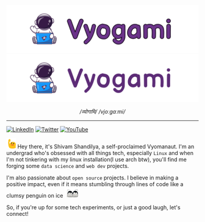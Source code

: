 ![banner](./assets/img/astronaut-banner-light.png#gh-light-mode-only)
![banner](./assets/img/astronaut-banner-dark.png#gh-dark-mode-only)

<p align="center"> <i>/व्योगामि/ /vjoːɡaːmi/</i> <p>

---

[![LinkedIn](https://img.shields.io/badge/LinkedIn-%230077B5.svg?logo=linkedin&logoColor=white)](https://linkedin.com/in/vyogami) [![Twitter](https://img.shields.io/badge/Twitter-%231DA1F2.svg?logo=Twitter&logoColor=white)](https://twitter.com/vyogami) [![YouTube](https://img.shields.io/badge/YouTube-%23FF0000.svg?logo=YouTube&logoColor=white)](https://youtube.com/@vyogami)

<img src="./assets/img/greet.gif" width="25"> Hey there, it's Shivam Shandilya, a self-proclaimed Vyomanaut. I'm an undergrad who's obsessed with all things tech, especially `Linux` and when I'm not tinkering with my linux installation(I use arch btw), you'll find me forging some `data science` and `web dev` projects.

I'm also passionate about `open source` projects. I believe in making a positive impact, even if it means stumbling through lines of code like a clumsy penguin on ice <img src="./assets/img/penguin-bowing.gif" width="40">

So, if you're up for some tech experiments, or just a good laugh, let's connect!
